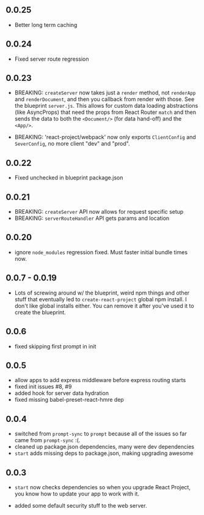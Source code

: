 ## 0.0.25

- Better long term caching

## 0.0.24

- Fixed server route regression

## 0.0.23

- BREAKING: `createServer` now takes just a `render` method, not
  `renderApp` and `renderDocument`, and then you callback from render
  with those. See the blueprint `server.js`. This allows for custom data
  loading abstractions (like AsyncProps) that need the props from
  React Router `match` and then sends the data to both the `<Document/>`
  (for data hand-off) and the `<App/>`.

- BREAKING: 'react-project/webpack' now only exports `ClientConfig` and
  `SeverConfig`, no more client "dev" and "prod".

## 0.0.22

- Fixed unchecked in blueprint package.json

## 0.0.21

- BREAKING: `createServer` API now allows for request specific setup
- BREAKING: `serverRouteHandler` API gets params and location

## 0.0.20

- ignore `node_modules` regression fixed. Must faster initial bundle
  times now.

## 0.0.7 - 0.0.19

- Lots of screwing around w/ the blueprint, weird npm things and other
  stuff that eventually led to `create-react-project` global npm
  install.  I don't like global installs either. You can remove it after
  you've used it to create the blueprint.

## 0.0.6

- fixed skipping first prompt in init

## 0.0.5

- allow apps to add express middleware before express routing starts
- fixed init issues #8, #9
- added hook for server data hydration
- fixed missing babel-preset-react-hmre dep

## 0.0.4

- switched from `prompt-sync` to `prompt` because all of the issues so
  far came from `prompt-sync` :(.
- cleaned up package.json dependencies, many were dev dependencies
- `start` adds missing deps to package.json, making upgrading awesome

## 0.0.3

- `start` now checks dependencies so when you upgrade React Project, you
  know how to update your app to work with it.

- added some default security stuff to the web server.

